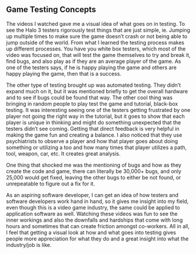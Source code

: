 ## Game Testing Concepts

The videos I watched gave me a visual idea of what goes on in testing. To see the Halo 3 testers rigorously test things that are just simple, ie. Jumping up multiple times to make sure the game doesn’t crash or not being able to jump outside of the world. From what I learned the testing process makes up different processes. You have you white box testers, which most of the video was focused on, that will test the game themselves to try and break it, find bugs, and also play as if they are an average player of the game. As one of the testers says, if he is happy playing the game and others are happy playing the game, then that is a success.

The other type of testing brought up was automated testing. They didn’t expand much on it, but it was mentioned briefly to get the overall hardware and to see if bugs could be found that way. The other cool thing was bringing in random people to play test the game and tutorial, black-box testing. It was interesting seeing one of the testers getting frustrated by one player not going the right way in the tutorial, but it goes to show that each player is unique in thinking and might do something unexpected that the testers didn’t see coming. Getting that direct feedback is very helpful in making the game fun and creating a balance. I also noticed that they use psychiatrists to observe a player and how that player goes about doing something or utilizing a too and how many times that player utilizes a path, tool, weapon, car, etc. It creates great analysis.

One thing that shocked me was the mentioning of bugs and how as they create the code and game, there can literally be 30,000+ bugs, and only 25,000 would get fixed, leaving the other bugs to either be not found, or unrepeatable to figure out a fix for it. 

As an aspiring software developer, I can get an idea of how testers and software developers work hand in hand, so it gives me insight into my field, even though this is a video game industry, the same could be applied to application software as well. Watching these videos was fun to see the inner workings and also the downfalls and hardships that come with long hours and sometimes that can create friction amongst co-workers. All in all, I feel that getting a visual look at how and what goes into testing gives people more appreciation for what they do and a great insight into what the industry/job is like.
